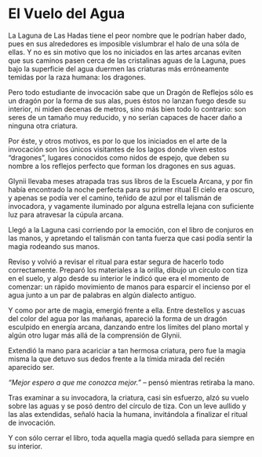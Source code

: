 <!-- TITLE: Leyendas de Dexudal -->

# El Vuelo del Agua

La Laguna de Las Hadas tiene el peor nombre que le podrían haber dado, pues en sus alrededores es imposible vislumbrar el halo de una sóla de ellas. Y no es sin motivo que los no iniciados en las artes arcanas eviten que sus caminos pasen cerca de las cristalinas aguas de la Laguna, pues bajo la superficie del agua duermen las criaturas más erróneamente temidas por la raza humana: los dragones.

Pero todo estudiante de invocación sabe que un Dragón de Reflejos sólo es un dragón por la forma de sus alas, pues éstos no lanzan fuego desde su interior, ni miden decenas de metros, sino más bien todo lo contrario: son seres de un tamaño muy reducido, y no serían capaces de hacer daño a ninguna otra criatura.

Por éste, y otros motivos, es por lo que los iniciados en el arte de la invocación son los únicos visitantes de los lagos donde viven estos “dragones”, lugares conocidos como nidos de espejo, que deben su nombre a los reflejos perfecto que forman los dragones en sus aguas.

Glynii llevaba meses atrapada tras sus libros de la Escuela Arcana, y por fin había encontrado la noche perfecta para su primer ritual El cielo era oscuro, y apenas se podía ver el camino, teñido de azul por el talismán de invocadora, y vagamente iluminado por alguna estrella lejana con suficiente luz para atravesar la cúpula arcana.

Llegó a la Laguna casi corriendo por la emoción, con el libro de conjuros en las manos, y apretando el talismán con tanta fuerza que casi podía sentir la magia rodeando sus manos.

Reviso y volvió a revisar el ritual para estar segura de hacerlo todo correctamente. Preparó los materiales a la orilla, dibujo un círculo con tiza en el suelo, y algo desde su interior le indicó que era el momento de comenzar: un rápido movimiento de manos para esparcir el incienso por el agua junto a un par de palabras en algún dialecto antiguo.

Y como por arte de magia, emergió frente a ella. Entre destellos y ascuas del color del agua por las mañanas, apareció la forma de un dragón esculpido en energía arcana, danzando entre los límites del plano mortal y algún otro lugar más allá de la comprensión de Glynii.

Extendió la mano para acariciar a tan hermosa criatura, pero fue la magia misma la que detuvo sus dedos frente a la tímida mirada del recién aparecido ser.

*“Mejor espero a que me conozca mejor.”* – pensó mientras retiraba la mano.

Tras examinar a su invocadora, la criatura, casi sin esfuerzo, alzó su vuelo sobre las aguas y se posó dentro del círculo de tiza. Con un leve aullido y las alas extendidas, señaló hacia la humana, invitándola a finalizar el ritual de invocación.

Y con sólo cerrar el libro, toda aquella magia quedó sellada para siempre en su interior.
